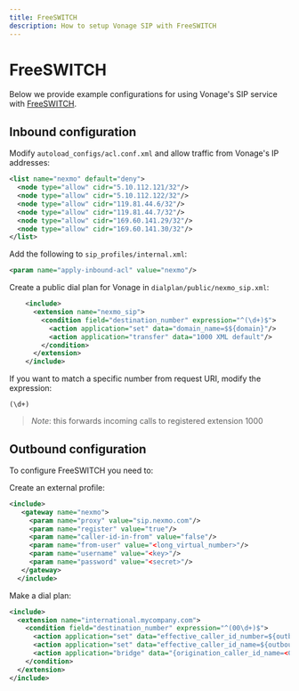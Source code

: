 ```yaml
---
title: FreeSWITCH
description: How to setup Vonage SIP with FreeSWITCH
---
```


# FreeSWITCH

Below we provide example configurations for using Vonage's SIP service with [FreeSWITCH](http://www.freeswitch.org).

## Inbound configuration

Modify `autoload_configs/acl.conf.xml` and allow traffic from Vonage's IP addresses:

```xml
<list name="nexmo" default="deny">
  <node type="allow" cidr="5.10.112.121/32"/>
  <node type="allow" cidr="5.10.112.122/32"/>
  <node type="allow" cidr="119.81.44.6/32"/>
  <node type="allow" cidr="119.81.44.7/32"/>
  <node type="allow" cidr="169.60.141.29/32"/>
  <node type="allow" cidr="169.60.141.30/32"/>
</list>
```

Add the following to `sip_profiles/internal.xml`:

```xml
<param name="apply-inbound-acl" value="nexmo"/>
```

Create a public dial plan for Vonage in `dialplan/public/nexmo_sip.xml`:

```xml
    <include>
      <extension name="nexmo_sip">
        <condition field="destination_number" expression="^(\d+)$">
          <action application="set" data="domain_name=$${domain}"/>
          <action application="transfer" data="1000 XML default"/>
        </condition>
      </extension>
    </include>
```

If you want to match a specific number from request URI, modify the expression:

````
(\d+)
````

> *Note*: this forwards incoming calls to registered extension 1000

## Outbound configuration

To configure FreeSWITCH you need to:

Create an external profile:

```xml
<include>
   <gateway name="nexmo">
     <param name="proxy" value="sip.nexmo.com"/>
     <param name="register" value="true"/>
     <param name="caller-id-in-from" value="false"/>
     <param name="from-user" value="<long_virtual_number>"/>
     <param name="username" value="<key>"/>
     <param name="password" value="<secret>"/>
   </gateway>
  </include>
```

Make a dial plan:

```xml
<include>
  <extension name="international.mycompany.com">
    <condition field="destination_number" expression="^(00\d+)$">
      <action application="set" data="effective_caller_id_number=${outbound_caller_id_number}"/>
      <action application="set" data="effective_caller_id_name=${outbound_caller_id_name}"/>
      <action application="bridge" data="{origination_caller_id_name=<CALLER_ID>}sofia/gateway/nexmo/$1"/>
    </condition>
  </extension>
</include>
```
